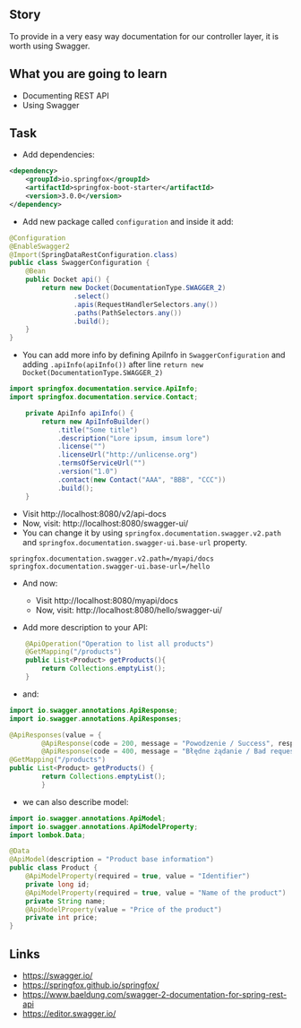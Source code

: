 ## Story
To provide in a very easy way documentation for our controller layer, it is worth using Swagger.

## What you are going to learn
- Documenting REST API
- Using Swagger


## Task
- Add dependencies:
```xml
<dependency>
    <groupId>io.springfox</groupId>
    <artifactId>springfox-boot-starter</artifactId>
    <version>3.0.0</version>
</dependency>
```
- Add new package called `configuration` and inside it add:
```java
@Configuration
@EnableSwagger2
@Import(SpringDataRestConfiguration.class)
public class SwaggerConfiguration {
    @Bean
    public Docket api() {
        return new Docket(DocumentationType.SWAGGER_2)
                .select()
                .apis(RequestHandlerSelectors.any())
                .paths(PathSelectors.any())
                .build();
    }
}
```
- You can add more info by defining ApiInfo in `SwaggerConfiguration` and adding `.apiInfo(apiInfo())` after
line `return new Docket(DocumentationType.SWAGGER_2)`
```java
import springfox.documentation.service.ApiInfo;
import springfox.documentation.service.Contact;

    private ApiInfo apiInfo() {
        return new ApiInfoBuilder()
            .title("Some title")
            .description("Lore ipsum, imsum lore")
            .license("")
            .licenseUrl("http://unlicense.org")
            .termsOfServiceUrl("")
            .version("1.0")
            .contact(new Contact("AAA", "BBB", "CCC"))
            .build();
    }
```

- Visit http://localhost:8080/v2/api-docs
- Now, visit: http://localhost:8080/swagger-ui/
- You can change it by using `springfox.documentation.swagger.v2.path` and `springfox.documentation.swagger-ui.base-url`
  property.

```properties
springfox.documentation.swagger.v2.path=/myapi/docs
springfox.documentation.swagger-ui.base-url=/hello
```  

- And now:
    - Visit http://localhost:8080/myapi/docs
    - Now, visit: http://localhost:8080/hello/swagger-ui/

- Add more description to your API:

```java
    @ApiOperation("Operation to list all products")
    @GetMapping("/products")
    public List<Product> getProducts(){
        return Collections.emptyList();
    }
```

- and:
```java
import io.swagger.annotations.ApiResponse;
import io.swagger.annotations.ApiResponses;

@ApiResponses(value = {
        @ApiResponse(code = 200, message = "Powodzenie / Success", response = Product.class),
        @ApiResponse(code = 400, message = "Błędne żądanie / Bad request", response = Error.class)})
@GetMapping("/products")
public List<Product> getProducts() {
        return Collections.emptyList();
        }

```
- we can also describe model:
```java
import io.swagger.annotations.ApiModel;
import io.swagger.annotations.ApiModelProperty;
import lombok.Data;

@Data
@ApiModel(description = "Product base information")
public class Product {
    @ApiModelProperty(required = true, value = "Identifier")
    private long id;
    @ApiModelProperty(required = true, value = "Name of the product")
    private String name;
    @ApiModelProperty(value = "Price of the product")
    private int price;
}
```

## Links
- https://swagger.io/
- https://springfox.github.io/springfox/
- https://www.baeldung.com/swagger-2-documentation-for-spring-rest-api
- https://editor.swagger.io/

